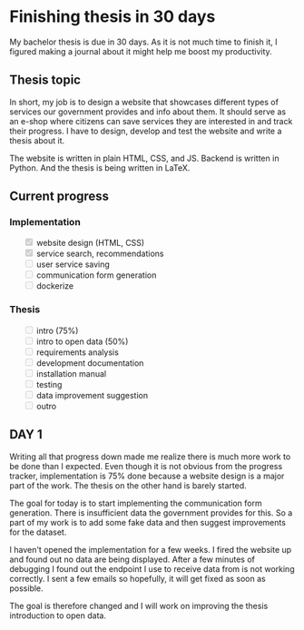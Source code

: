 <style>
ul {
  list-style-type: none;
}
</style>

# Finishing thesis in 30 days

My bachelor thesis is due in 30 days. As it is not much time to finish it, I figured
making a journal about it might help me boost my productivity.

## Thesis topic
In short, my job is to design a website that showcases different types of services our
government provides and info about them. It should serve as an e-shop where citizens can
save services they are interested in and track their progress. I have to design, develop
and test the website and write a thesis about it.

The website is written in plain HTML, CSS, and JS. Backend is written in Python. And the
thesis is being written in LaTeX.

## Current progress
### Implementation
<ul>
    <li><input type="checkbox" disabled checked> website design (HTML, CSS) </li>
    <li><input type="checkbox" disabled checked> service search, recommendations </li>
    <li><input type="checkbox" disabled> user service saving </li>
    <li><input type="checkbox" disabled> communication form generation </li>
    <li><input type="checkbox" disabled> dockerize </li>
</ul>

### Thesis
<ul>
    <li><input type="checkbox" disabled > intro (75%) </li>
    <li><input type="checkbox" disabled > intro to open data (50%) </li>
    <li><input type="checkbox" disabled > requirements analysis </li>
    <li><input type="checkbox" disabled > development documentation </li>
    <li><input type="checkbox" disabled > installation manual </li>
    <li><input type="checkbox" disabled > testing </li>
    <li><input type="checkbox" disabled > data improvement suggestion </li>
    <li><input type="checkbox" disabled > outro </li>
</ul>


## DAY 1
Writing all that progress down made me realize there is much more work to be done than I
expected. Even though it is not obvious from the progress tracker, implementation is 75%
done because a website design is a major part of the work. The thesis on the other hand
is barely started.

The goal for today is to start implementing the communication form generation. There is
insufficient data the government provides for this. So a part of my work is to add some
fake data and then suggest improvements for the dataset. 

I haven't opened the implementation for a few weeks. I fired the website up and found
out no data are being displayed. After a few minutes of debugging I found out the
endpoint I use to receive data from is not working correctly. I sent a few emails so
hopefully, it will get fixed as soon as possible.

The goal is therefore changed and I will work on improving the thesis introduction to
open data.